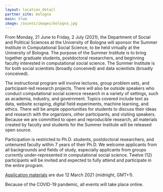```yaml
---
layout: location_detail
partner_site: bologna
main: true
image: /assets/images/bologna.jpg
---
```


From Monday, 21 June to Friday, 2 July (2021), the Department of Social and Political Sciences at the University of Bologna will sponsor the Summer Institute in Computational Social Science, to be held virtually at the University of Bologna. The purpose of the Summer Institute is to bring together graduate students, postdoctoral researchers, and beginning faculty interested in computational social science. The Summer Institute is for both social scientists (broadly conceived) and data scientists (broadly conceived).

The instructional program will involve lectures, group problem sets, and participant-led research projects. There will also be outside speakers who conduct computational social science research in a variety of settings, such as academia, industry, and government. Topics covered include text as data, website scraping, digital field experiments, machine learning, and ethics. There will be ample opportunities for students to discuss their ideas and research with the organizers, other participants, and visiting speakers. Because we are committed to open and reproducible research, all materials created by faculty and students for the Summer Institute will be released open source.

Participation is restricted to Ph.D. students, postdoctoral researchers, and untenured faculty within 7 years of their Ph.D. We welcome applicants from all backgrounds and fields of study, especially applicants from groups currently under-represented in computational social science. Twelve (12) participants will be invited and expected to fully attend and participate in the entire program.

[Application materials](https://compsocialscience.github.io/summer-institute/2021/bologna/apply) are due 12 March 2021 (midnight, GMT+1).

Because of the COVID-19 pandemic, all events will take place online.

